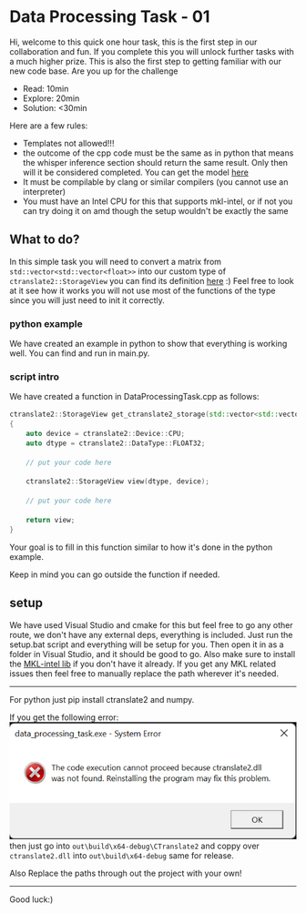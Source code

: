 # Data Processing Task - 01

Hi, welcome to this quick one hour task, this is the
first step in our collaboration and fun. If you complete this
you will unlock further tasks with a much higher prize. This
is also the first step to getting familiar with our new code base.
Are you up for the challenge

- Read: 10min
- Explore: 20min
- Solution: <30min

Here are a few rules:
- Templates not allowed!!!
- the outcome of the cpp code must be the same as in python that means the whisper inference section should return the same result.
Only then will it be considered completed. You can get the model [here](https://drive.google.com/file/d/1LRuLd0XeNXsz609KP1ZxhqMd5_6dj9KC/view?usp=sharing)
- It must be compilable by clang or similar compilers (you cannot use an interpreter)
- You must have an Intel CPU for this that supports mkl-intel, or if not you can try doing it on amd though the setup wouldn't be exactly the same

## What to do?

In this simple task you will need to convert a matrix from
`std::vector<std::vector<float>>` into our custom type of
`ctranslate2::StorageView` you can find its definition
[here](https://github.com/OpenNMT/CTranslate2/blob/5f9aac6d3cf240a2f47dcc663f608bb445d41218/src/storage_view.cc)
:) Feel free to look at it see how it works you will not use most
of the functions of the type since you will just need to init 
it correctly.

### python example

We have created an example in python to show that everything is
working well. You can find and run in main.py.

### script intro
We have created a function in DataProcessingTask.cpp as follows: 
```cpp
ctranslate2::StorageView get_ctranslate2_storage(std::vector<std::vector<float>>& segment)
{
    auto device = ctranslate2::Device::CPU;
    auto dtype = ctranslate2::DataType::FLOAT32;

    // put your code here

    ctranslate2::StorageView view(dtype, device);

    // put your code here

    return view;
}
```
Your goal is to fill in this function similar to how it's done in
the python example.

Keep in mind you can go outside the function if needed. 

## setup

We have used Visual Studio and cmake for this but feel free
to go any other route, we don't have any external deps, 
everything is included. Just run the setup.bat script and
everything will be setup for you. Then open it in 
as a folder in Visual Studio, and it should be good to go.
Also make sure to install the [MKL-intel lib](https://www.intel.com/content/www/us/en/developer/tools/oneapi/onemkl-download.html)
if you don't have it already. If you get any MKL related
issues then feel free to manually replace the path wherever
it's needed.
___
For python just pip install ctranslate2 and numpy.

If you get the following error: ![img.png](img.png)
then just go into `out\build\x64-debug\CTranslate2`
and coppy over `ctranslate2.dll` into `out\build\x64-debug`
same for release.

Also Replace the paths through out the project with your own!

---
Good luck:)
